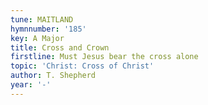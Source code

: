 ```yaml
---
tune: MAITLAND
hymnnumber: '185'
key: A Major
title: Cross and Crown
firstline: Must Jesus bear the cross alone
topic: 'Christ: Cross of Christ'
author: T. Shepherd
year: '-'
---
```

